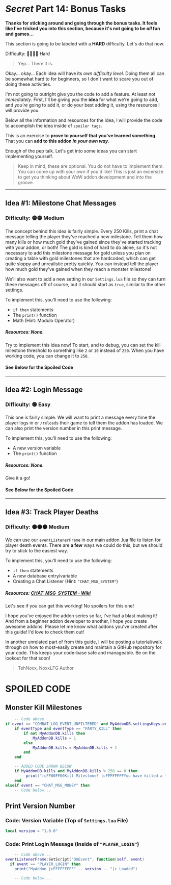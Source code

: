 # *Secret* Part 14: Bonus Tasks

**Thanks for sticking around and going through the bonus tasks. It feels like I've tricked you into this section, because it's not going to be *all* fun and games...**

This section is going to be labeled with a **HARD** difficulty. Let's do that now.

Difficulty: 🔴🔴🔴🔴 Hard

> Yep... There it is.

Okay... okay... Each idea will have its *own difficulty level*. Doing them all can be somewhat hard to for beginners, so I don't want to scare you out of doing these activities.

I'm not going to outright give you the code to add a feature. At least not *immediately*. First, I'll be giving you the **idea** for what we're going to add, and *you're* going to add it, or do your best adding it, using the resources I will provide you.

Below all the information and resources for the idea, I will provide the code to accomplish the idea inside of `spoiler tags`.

This is an exercise to **prove to yourself that you've learned something**. That you can **add to this addon *in your own way***.

Enough of the pep talk. Let's get into some ideas you can start implementing yourself.

> Keep in mind, these are optional. You do not have to implement them. You can come up with your own if you'd like! This is just an excersize to get you thinking about WoW addon development and into the groove.

---

## Idea #1: Milestone Chat Messages
### Difficulty: 🟡🟡 Medium

The concept behind this idea is fairly simple. Every 250 Kills, print a chat message telling the player they've reached a new milestone. Tell them how many kills or how much gold they've gained since they've started tracking with your addon, or both! The gold is kind of hard to do alone, so it's not necessary to add this milestone message for gold unless you plan on creating a table with gold milestones that are hardcoded, which can get quite sloppy and unrealistic pretty quickly. You can instead tell the player how much gold they've gained when they reach a monster milestone!

We'll also want to add a new setting in our `Settings.lua` file so they can turn these messages off of course, but it should start as `true`, similar to the other settings.

To implement this, you'll need to use the following:

* `if then` statements
* The `print()` function
* Math (Hint: Modulo Operator)

##### Resources: None.

Try to implement this idea now! To start, and to debug, you can set the kill milestone threshold to something like `2` or `10` instead of `250`. When you have working code, you can change it to `250`.

#### See Below for the Spoiled Code

---

## Idea #2: Login Message
### Difficulty: 🟢 Easy

This one is fairly simple. We will want to print a message every time the player logs in or `/reload`s their game to tell them the addon has loaded. We can also print the version number in this print message.

To implement this, you'll need to use the following:

* A new version variable
* The `print()` function

##### Resources: None.

Give it a go!

#### See Below for the Spoiled Code

---

## Idea #3: Track Player Deaths
### Difficulty: 🟠🟠🟠 Medium

We can use our `eventListenerFrame` in our main addon .lua file to listen for player death events. There are **a few** ways we could do this, but we should try to stick to the easiest way.

To implement this, you'll need to use the following:

* `if then` statements
* A new database entry/variable
* Creating a Chat Listener (Hint: `"CHAT_MSG_SYSTEM"`)

##### Resources: [CHAT_MSG_SYSTEM - Wiki](https://warcraft.wiki.gg/wiki/CHAT_MSG_SYSTEM)

Let's see if you can get this working! No spoilers for this one!

I hope you've enjoyed the addon series so far, I've had a blast making it! And from a beginner addon developer to another, I hope you create awesome addons. Please let me know what addons you've created after this guide! I'd love to check them out!

In another unrelated part of from this guide, I will be posting a tutorial/walk through on how to most-easily create and maintain a GitHub repository for your code. This keeps your code-base safe and manageable. Be on the lookout for that soon!

> TehNoxx, NoxxLFG Author

# SPOILED CODE

## Monster Kill Milestones

```lua
    -- Code above...
if event == "COMBAT_LOG_EVENT_UNFILTERED" and MyAddonDB.settingsKeys.enableKillTracking then
    if eventType and eventType == "PARTY_KILL" then
        if not MyAddonDB.kills then
            MyAddonDB.kills = 1
        else
            MyAddonDB.kills = MyAddonDB.kills + 1
        end
    end

    -- ADDED CODE SHOWN BELOW
    if MyAddonDB.kills and MyAddonDB.kills % 250 == 0 then
         print("|cFF00FF00Kill Milestone! |cFFFFFFFFYou have killed a total of " .. MyAddonDB.kills .. " enemies! You have looted a total of " .. MyAddonDB.gold .. " gold!|r|r")
    end
elseif event == "CHAT_MSG_MONEY" then
    -- Code below...
```

## Print Version Number

### Code: Version Variable (Top of `Settings.lua` File)

```lua
local version = "1.0.0"
```

### Code: Print Login Message (Inside of `"PLAYER_LOGIN"`)

```lua
    -- Code above...
eventListenerFrame:SetScript("OnEvent", function(self, event)
  if event == "PLAYER_LOGIN" then
    print("MyAddon |cFFFFFFFFF" .. version .. "|r Loaded")

    -- Code below...
```